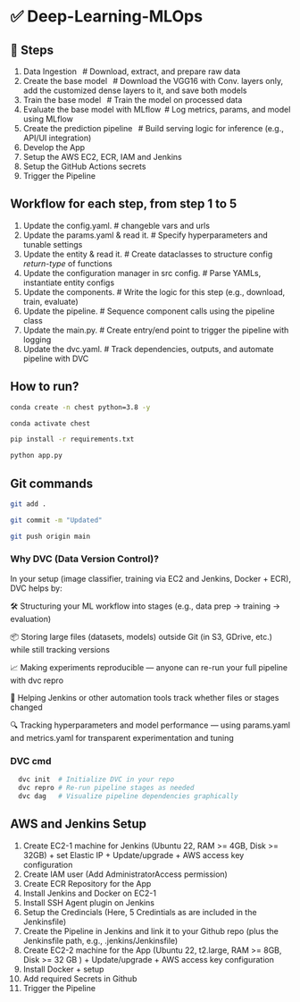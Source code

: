# ✅ Deep-Learning-MLOps

## 🔢 Steps

1. Data Ingestion   # Download, extract, and prepare raw data
2. Create the base model   # Download the VGG16 with Conv. layers only, add the customized dense layers to it, and save both models
3. Train the base model   # Train the model on processed data
4. Evaluate the base model with MLflow  # Log metrics, params, and model using MLflow
5. Create the prediction pipeline   # Build serving logic for inference (e.g., API/UI integration)
6. Develop the App
7. Setup the AWS EC2, ECR, IAM and Jenkins
8. Setup the GitHub Actions secrets
9. Trigger the Pipeline

## Workflow for each step, from step 1 to 5

1. Update the config.yaml. # changeble vars and urls
2. Update the params.yaml & read it. # Specify hyperparameters and tunable settings
3. Update the entity & read it. # Create dataclasses to structure config _return-type_ of functions
4. Update the configuration manager in src config. # Parse YAMLs, instantiate entity configs
5. Update the components. # Write the logic for this step (e.g., download, train, evaluate)
6. Update the pipeline. # Sequence component calls using the pipeline class
7. Update the main.py. # Create entry/end point to trigger the pipeline with logging
8. Update the dvc.yaml. # Track dependencies, outputs, and automate pipeline with DVC

## How to run?

```bash
conda create -n chest python=3.8 -y
```

```bash
conda activate chest
```

```bash
pip install -r requirements.txt
```

```bash
python app.py
```

## Git commands

```bash
git add .

git commit -m "Updated"

git push origin main
```

### Why DVC (Data Version Control)?
In your setup (image classifier, training via EC2 and Jenkins, Docker + ECR), DVC helps by:

🛠️ Structuring your ML workflow into stages (e.g., data prep → training → evaluation)

📦 Storing large files (datasets, models) outside Git (in S3, GDrive, etc.) while still tracking versions

📈 Making experiments reproducible — anyone can re-run your full pipeline with dvc repro

🔁 Helping Jenkins or other automation tools track whether files or stages changed

🔍 Tracking hyperparameters and model performance — using params.yaml and metrics.yaml for transparent experimentation and tuning

### DVC cmd
```bash
  dvc init  # Initialize DVC in your repo
  dvc repro # Re-run pipeline stages as needed
  dvc dag   # Visualize pipeline dependencies graphically
```
## AWS and Jenkins Setup

1. Create EC2-1 machine for Jenkins (Ubuntu 22, RAM >= 4GB, Disk >= 32GB) + set Elastic IP + Update/upgrade + AWS access key configuration
2. Create IAM user (Add AdministratorAccess permission)
3. Create ECR Repository for the App
4. Install Jenkins and Docker on EC2-1
5. Install SSH Agent plugin on Jenkins
6. Setup the Credincials (Here, 5 Credintials as are included in the Jenkinsfile)
7. Create the Pipeline in Jenkins and link it to your Github repo (plus the Jenkinsfile path, e.g., .jenkins/Jenkinsfile)
8. Create EC2-2 machine for the App (Ubuntu 22, t2.large, RAM >= 8GB, Disk >= 32 GB ) + Update/upgrade + AWS access key configuration
9. Install Docker + setup
10. Add required Secrets in Github
11. Trigger the Pipeline
